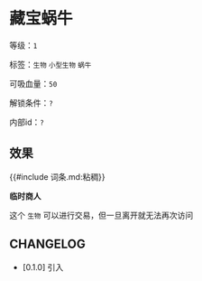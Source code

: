 # 藏宝蜗牛

等级：`1`

标签：`生物` `小型生物` `蜗牛`

可吸血量：`50`

解锁条件：`?`

内部id：`?`

## 效果

{{#include 词条.md:粘稠}}

**临时商人**

这个 `生物` 可以进行交易，但一旦离开就无法再次访问

## CHANGELOG

- [0.1.0] 引入
